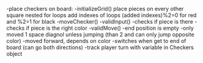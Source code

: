 
-place checkers on board:
  -initializeGrid()
  place pieces on every other square 
  nested for loops add indexes of loops
    (added indexes)%2=0 for red and %2=1 for black 
-moveChecker()
  -validInput()
    -checks if piece is there
    -checks if piece is the right color
  -validMove()
    -end position is empty
    -only moved 1 space diagnol unless jumping (than 2 and can only jump opposite color)
    -moved forward, depends on color 
      -switches when get to end of board (can go both directions)
-track player turn
  with variable in Checkers object


